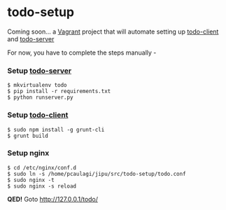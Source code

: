 # todo-setup

Coming soon... a [Vagrant](http://www.vagrantup.com/) project
that will automate setting up [todo-client](https://github.com/caulagi/todo-client)
and [todo-server](https://github.com/caulagi/todo-server)

For now, you have to complete the steps manually -

### Setup [todo-server](https://github.com/caulagi/todo-server)

```
$ mkvirtualenv todo
$ pip install -r requirements.txt
$ python runserver.py
```

### Setup [todo-client](https://github.com/caulagi/todo-client)

```
$ sudo npm install -g grunt-cli
$ grunt build
```

### Setup nginx

```
$ cd /etc/nginx/conf.d
$ sudo ln -s /home/pcaulagi/jipu/src/todo-setup/todo.conf
$ sudo nginx -t
$ sudo nginx -s reload
```

**QED!**  Goto http://127.0.0.1/todo/
